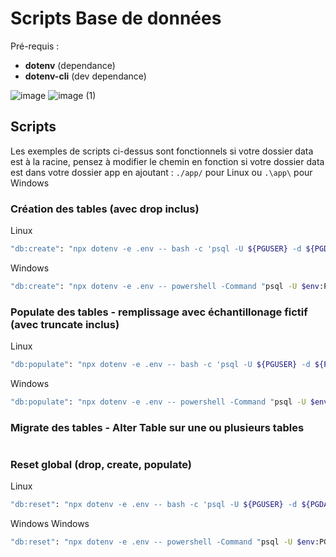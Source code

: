 # Scripts Base de données

Pré-requis :
  - **dotenv** (dependance)
  - **dotenv-cli** (dev dependance)

![image](https://github.com/user-attachments/assets/75f3bf6d-9c9b-4e7c-801c-ec092ac7843b)
![image (1)](https://github.com/user-attachments/assets/9b80e75e-e6e2-4b7e-ba5a-b0f28ffb9f7b)

## Scripts

Les exemples de scripts ci-dessus sont fonctionnels si votre dossier data est à la racine, pensez à modifier le chemin en fonction si votre dossier data est dans votre dossier app en ajoutant :
`./app/`   pour Linux
ou
`.\app\`   pour Windows

### Création des tables (avec drop inclus)

Linux
```bash
"db:create": "npx dotenv -e .env -- bash -c 'psql -U ${PGUSER} -d ${PGDATABASE} -f data/create-tables.sql'",
```
Windows
```bash
"db:create": "npx dotenv -e .env -- powershell -Command "psql -U $env:PGUSER -d $env:PGDATABASE -f data\create_tables.sql"",
```

### Populate des tables - remplissage avec échantillonage fictif (avec truncate inclus)

Linux
```bash
"db:populate": "npx dotenv -e .env -- bash -c 'psql -U ${PGUSER} -d ${PGDATABASE} -f data/populate-tables.sql'",
```
Windows
```bash
"db:populate": "npx dotenv -e .env -- powershell -Command "psql -U $env:PGUSER -d $env:PGDATABASE -f data\add_to_tables.sql"",
```

### Migrate des tables - Alter Table sur une ou plusieurs tables
```bash

```

### Reset global (drop, create, populate)

Linux
```bash
"db:reset": "npx dotenv -e .env -- bash -c 'psql -U ${PGUSER} -d ${PGDATABASE} -f data/create-tables.sql'; npx dotenv -e .env -- bash -c 'psql -U ${PGUSER} -d ${PGDATABASE} -f data/populate-tables.sql'"
```
Windows
Windows
```bash
"db:reset": "npx dotenv -e .env -- powershell -Command "psql -U $env:PGUSER -d $env:PGDATABASE -f data\create_tables.sql; psql -U $env:PGUSER -d $env:PGDATABASE -f data\add_to_tables.sql""
```
